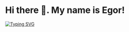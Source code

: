 # Hi there 👋. My name is Egor!
[![Typing SVG](https://readme-typing-svg.demolab.com/?lines=Backend+developer+Java;Использую+framework+Spring+Boot)](https://git.io/typing-svg)
<!--
**YaEtoTui/YaEtoTui** is a ✨ _special_ ✨ repository because its `README.md` (this file) appears on your GitHub profile.

Here are some ideas to get you started:

- 🔭 I’m currently working on ...
- 🌱 I’m currently learning ...
- 👯 I’m looking to collaborate on ...
- 🤔 I’m looking for help with ...
- 💬 Ask me about ...
- 📫 How to reach me: ...
- 😄 Pronouns: ...
- ⚡ Fun fact: ...
-->
